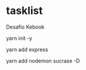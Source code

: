 # tasklist

<p>Desafio Kebook</p>

<p>yarn init -y</p>
<p>yarn add express</p>
<p>yarn add nodemon sucrase -D</p>
